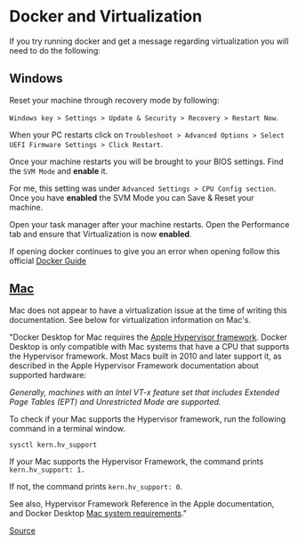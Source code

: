 # Docker and Virtualization

If you try running docker and get a message regarding virtualization you will need to do the following:

## Windows

Reset your machine through recovery mode by following:

`Windows key > Settings > Update & Security > Recovery > Restart Now`.

When your PC restarts click on `Troubleshoot > Advanced Options > Select UEFI Firmware Settings > Click Restart`.

Once your machine restarts you will be brought to your BIOS settings. Find the `SVM Mode` and **enable** it.

For me, this setting was under `Advanced Settings > CPU Config section`.
Once you have **enabled** the SVM Mode you can Save & Reset your machine.

Open your task manager after your machine restarts.
Open the Performance tab and ensure that Virtualization is now **enabled**.

If opening docker continues to give you an error when opening follow this official [Docker Guide](https://docs.docker.com/docker-for-windows/troubleshoot/)

## [Mac](https://docs.docker.com/docker-for-mac/troubleshoot/)

Mac does not appear to have a virtualization issue at the time of writing this documentation. See below for virtualization information on Mac's.

"Docker Desktop for Mac requires the [Apple Hypervisor framework](https://developer.apple.com/documentation/hypervisor). Docker Desktop is only compatible with Mac systems that have a CPU that supports the Hypervisor framework. Most Macs built in 2010 and later support it, as described in the Apple Hypervisor Framework documentation about supported hardware:

_Generally, machines with an Intel VT-x feature set that includes Extended Page Tables (EPT) and Unrestricted Mode are supported._

To check if your Mac supports the Hypervisor framework, run the following command in a terminal window.

```bash
sysctl kern.hv_support
```

If your Mac supports the Hypervisor Framework, the command prints `kern.hv_support: 1.`

If not, the command prints `kern.hv_support: 0`.

See also, Hypervisor Framework Reference in the Apple documentation, and Docker Desktop [Mac system requirements](https://developer.apple.com/documentation/hypervisor)."

[Source](https://docs.docker.com/docker-for-mac/troubleshoot/)
